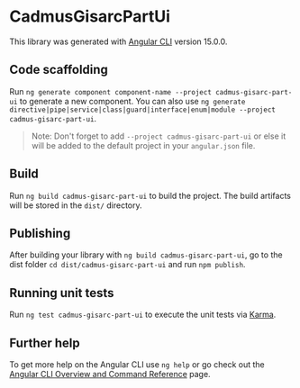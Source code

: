 # CadmusGisarcPartUi

This library was generated with [Angular CLI](https://github.com/angular/angular-cli) version 15.0.0.

## Code scaffolding

Run `ng generate component component-name --project cadmus-gisarc-part-ui` to generate a new component. You can also use `ng generate directive|pipe|service|class|guard|interface|enum|module --project cadmus-gisarc-part-ui`.
> Note: Don't forget to add `--project cadmus-gisarc-part-ui` or else it will be added to the default project in your `angular.json` file. 

## Build

Run `ng build cadmus-gisarc-part-ui` to build the project. The build artifacts will be stored in the `dist/` directory.

## Publishing

After building your library with `ng build cadmus-gisarc-part-ui`, go to the dist folder `cd dist/cadmus-gisarc-part-ui` and run `npm publish`.

## Running unit tests

Run `ng test cadmus-gisarc-part-ui` to execute the unit tests via [Karma](https://karma-runner.github.io).

## Further help

To get more help on the Angular CLI use `ng help` or go check out the [Angular CLI Overview and Command Reference](https://angular.io/cli) page.

